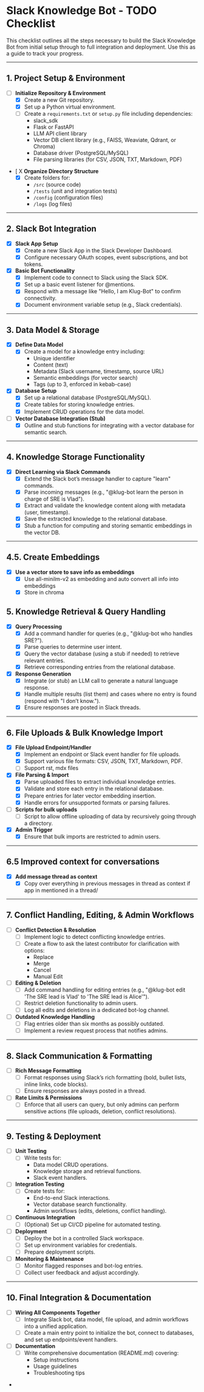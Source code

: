 # Slack Knowledge Bot - TODO Checklist

This checklist outlines all the steps necessary to build the Slack Knowledge Bot from initial setup through to full integration and deployment. Use this as a guide to track your progress.

---

## 1. Project Setup & Environment
- [ ] **Initialize Repository & Environment**
  - [X] Create a new Git repository.
  - [X] Set up a Python virtual environment.
  - [ ] Create a `requirements.txt` or `setup.py` file including dependencies:
    - slack_sdk
    - Flask or FastAPI
    - LLM API client library
    - Vector DB client library (e.g., FAISS, Weaviate, Qdrant, or Chroma)
    - Database driver (PostgreSQL/MySQL)
    - File parsing libraries (for CSV, JSON, TXT, Markdown, PDF)
- [ X **Organize Directory Structure**
  - [X] Create folders for:
    - `/src` (source code)
    - `/tests` (unit and integration tests)
    - `/config` (configuration files)
    - `/logs` (log files)

---

## 2. Slack Bot Integration
- [X] **Slack App Setup**
  - [X] Create a new Slack App in the Slack Developer Dashboard.
  - [X] Configure necessary OAuth scopes, event subscriptions, and bot tokens.
- [X] **Basic Bot Functionality**
  - [X] Implement code to connect to Slack using the Slack SDK.
  - [X] Set up a basic event listener for @mentions.
  - [X] Respond with a message like "Hello, I am Klug-Bot" to confirm connectivity.
  - [X] Document environment variable setup (e.g., Slack credentials).

---

## 3. Data Model & Storage
- [X] **Define Data Model**
  - [X] Create a model for a knowledge entry including:
    - Unique identifier
    - Content (text)
    - Metadata (Slack username, timestamp, source URL)
    - Semantic embeddings (for vector search)
    - Tags (up to 3, enforced in kebab-case)
- [X] **Database Setup**
  - [X] Set up a relational database (PostgreSQL/MySQL).
  - [X] Create tables for storing knowledge entries.
  - [X] Implement CRUD operations for the data model.
- [ ] **Vector Database Integration (Stub)**
  - [X] Outline and stub functions for integrating with a vector database for semantic search.

---

## 4. Knowledge Storage Functionality
- [X] **Direct Learning via Slack Commands**
  - [X] Extend the Slack bot’s message handler to capture "learn" commands.
  - [X] Parse incoming messages (e.g., "@klug-bot learn the person in charge of SRE is Vlad").
  - [x] Extract and validate the knowledge content along with metadata (user, timestamp).
  - [X] Save the extracted knowledge to the relational database.
  - [X] Stub a function for computing and storing semantic embeddings in the vector DB.

---

## 4.5. Create Embeddings
- [X] **Use a vector store to save info as embeddings**
  - [X] Use all-minilm-v2 as embedding and auto convert all info into embeddings
  - [X] Store in chroma

## 5. Knowledge Retrieval & Query Handling
- [X] **Query Processing**
  - [X] Add a command handler for queries (e.g., "@klug-bot who handles SRE?").
  - [X] Parse queries to determine user intent.
  - [X] Query the vector database (using a stub if needed) to retrieve relevant entries.
  - [X] Retrieve corresponding entries from the relational database.
- [X] **Response Generation**
  - [X] Integrate (or stub) an LLM call to generate a natural language response.
  - [X] Handle multiple results (list them) and cases where no entry is found (respond with "I don’t know.").
  - [X] Ensure responses are posted in Slack threads.

---

## 6. File Uploads & Bulk Knowledge Import
- [X] **File Upload Endpoint/Handler**
  - [X] Implement an endpoint or Slack event handler for file uploads.
  - [X] Support various file formats: CSV, JSON, TXT, Markdown, PDF.
  - [ ] Support rst, mdx files
- [X] **File Parsing & Import**
  - [X] Parse uploaded files to extract individual knowledge entries.
  - [X] Validate and store each entry in the relational database.
  - [X] Prepare entries for later vector embedding insertion.
  - [X] Handle errors for unsupported formats or parsing failures.
- [ ] **Scripts for bulk uploads**
  - [ ] Script to allow offline uploading of data by recursively going through a directory.
- [X] **Admin Trigger**
  - [X] Ensure that bulk imports are restricted to admin users.

---

## 6.5 Improved context for conversations
- [X] **Add message thread as context**
  - [X] Copy over everything in previous messages in thread as context if app in mentioned in a thread/

---

## 7. Conflict Handling, Editing, & Admin Workflows
- [ ] **Conflict Detection & Resolution**
  - [ ] Implement logic to detect conflicting knowledge entries.
  - [ ] Create a flow to ask the latest contributor for clarification with options:
    - Replace
    - Merge
    - Cancel
    - Manual Edit
- [ ] **Editing & Deletion**
  - [ ] Add command handling for editing entries (e.g., "@klug-bot edit 'The SRE lead is Vlad' to 'The SRE lead is Alice'").
  - [ ] Restrict deletion functionality to admin users.
  - [ ] Log all edits and deletions in a dedicated bot-log channel.
- [ ] **Outdated Knowledge Handling**
  - [ ] Flag entries older than six months as possibly outdated.
  - [ ] Implement a review request process that notifies admins.

---

## 8. Slack Communication & Formatting
- [ ] **Rich Message Formatting**
  - [ ] Format responses using Slack’s rich formatting (bold, bullet lists, inline links, code blocks).
  - [ ] Ensure responses are always posted in a thread.
- [ ] **Rate Limits & Permissions**
  - [ ] Enforce that all users can query, but only admins can perform sensitive actions (file uploads, deletion, conflict resolutions).

---

## 9. Testing & Deployment
- [ ] **Unit Testing**
  - [ ] Write tests for:
    - Data model CRUD operations.
    - Knowledge storage and retrieval functions.
    - Slack event handlers.
- [ ] **Integration Testing**
  - [ ] Create tests for:
    - End-to-end Slack interactions.
    - Vector database search functionality.
    - Admin workflows (edits, deletions, conflict handling).
- [ ] **Continuous Integration**
  - [ ] (Optional) Set up CI/CD pipeline for automated testing.
- [ ] **Deployment**
  - [ ] Deploy the bot in a controlled Slack workspace.
  - [ ] Set up environment variables for credentials.
  - [ ] Prepare deployment scripts.
- [ ] **Monitoring & Maintenance**
  - [ ] Monitor flagged responses and bot-log entries.
  - [ ] Collect user feedback and adjust accordingly.

---

## 10. Final Integration & Documentation
- [ ] **Wiring All Components Together**
  - [ ] Integrate Slack bot, data model, file upload, and admin workflows into a unified application.
  - [ ] Create a main entry point to initialize the bot, connect to databases, and set up endpoints/event handlers.
- [ ] **Documentation**
  - [ ] Write comprehensive documentation (README.md) covering:
    - Setup instructions
    - Usage guidelines
    - Troubleshooting tips
- 
